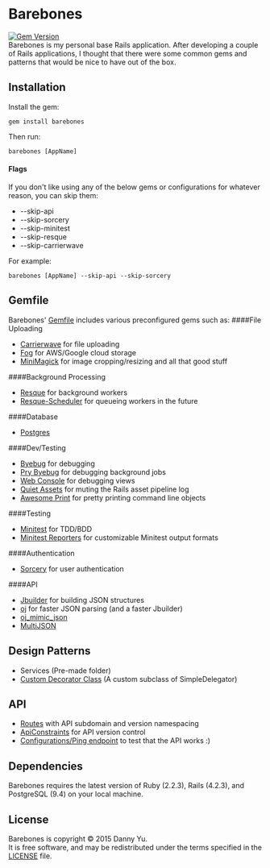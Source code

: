 Barebones
===
[![Gem Version](https://badge.fury.io/rb/barebones.svg)](https://badge.fury.io/rb/barebones)  
Barebones is my personal base Rails application. After developing a
couple of Rails applications, I thought that there were some common
gems and patterns that would be nice to have out of the box.

Installation
---
Install the gem:  

    gem install barebones

Then run:  

    barebones [AppName]

#### Flags
If you don't like using any of the below gems or configurations for whatever reason, you can skip them:
* --skip-api
* --skip-sorcery
* --skip-minitest
* --skip-resque
* --skip-carrierwave

For example:

    barebones [AppName] --skip-api --skip-sorcery

Gemfile
---
Barebones' [Gemfile](templates/Gemfile.erb) includes various preconfigured gems such as:
####File Uploading
* [Carrierwave](https://github.com/carrierwaveuploader/carrierwave) for file uploading
* [Fog](https://github.com/fog/fog) for AWS/Google cloud storage
* [MiniMagick](https://github.com/minimagick/minimagick) for image cropping/resizing and all that good stuff

####Background Processing
* [Resque](https://github.com/resque/resque) for background workers
* [Resque-Scheduler](https://github.com/resque/resque-scheduler) for queueing workers in the future

####Database
* [Postgres](https://rubygems.org/gems/pg/versions/0.18.3)

####Dev/Testing
* [Byebug](https://github.com/deivid-rodriguez/byebug) for debugging
* [Pry Byebug](https://github.com/deivid-rodriguez/pry-byebug) for debugging background jobs
* [Web Console](https://github.com/rails/web-console) for debugging views
* [Quiet Assets](https://github.com/evrone/quiet_assets) for muting the Rails asset pipeline log
* [Awesome Print](https://github.com/michaeldv/awesome_print) for pretty printing command line objects

####Testing
* [Minitest](https://github.com/blowmage/minitest-rails) for TDD/BDD
* [Minitest Reporters](https://github.com/kern/minitest-reporters) for customizable Minitest output formats

####Authentication
* [Sorcery](https://github.com/NoamB/sorcery) for user authentication

####API
* [Jbuilder](https://github.com/rails/jbuilder) for building JSON structures
* [oj](https://github.com/ohler55/oj) for faster JSON parsing (and a faster Jbuilder)
* [oj_mimic_json](https://github.com/ohler55/oj_mimic_json)
* [MultiJSON](https://github.com/intridea/multi_json)

Design Patterns
---
* Services (Pre-made folder)
* [Custom Decorator Class](templates/barebones_decorator.rb.erb) (A custom subclass of SimpleDelegator)

API
---
* [Routes](templates/Gemfile.erb) with API subdomain and version namespacing
* [ApiConstraints](templates/api_constraints.rb.erb) for API version control
* [Configurations/Ping endpoint](templates/configs_controller.rb) to test that the API works :)

Dependencies
---
Barebones requires the latest version of Ruby (2.2.3), Rails (4.2.3), and
PostgreSQL (9.4) on your local machine.
 
License
---
Barebones is copyright © 2015 Danny Yu.  
It is free software, and may be redistributed under the terms specified in the [LICENSE] file.

[LICENSE]: LICENSE